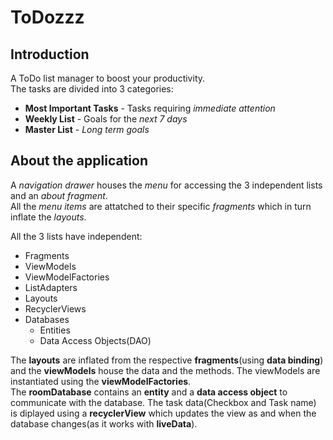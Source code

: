 ToDozzz
================

## Introduction
A ToDo list manager to boost your productivity.  
The tasks are divided into 3 categories:
* **Most Important Tasks** - Tasks requiring *immediate attention*
* **Weekly List** - Goals for the *next 7 days*
* **Master List** - *Long term goals*

## About the application  
A *navigation drawer* houses the *menu* for accessing the 3 independent lists and an *about fragment*.  
All the *menu items* are attatched to their specific *fragments* which in turn inflate the *layouts*.  

All the 3 lists have independent:
* Fragments
* ViewModels
* ViewModelFactories
* ListAdapters
* Layouts
* RecyclerViews
* Databases
  * Entities
  * Data Access Objects(DAO)

The **layouts** are inflated from the respective **fragments**(using **data binding**) and the **viewModels** house the data and the methods. The viewModels are instantiated using the **viewModelFactories**.  
The **roomDatabase** contains an **entity** and a **data access object** to communicate with the database.
The task data(Checkbox and Task name) is diplayed using a **recyclerView** which updates the view as and when the database changes(as it works with **liveData**).  
